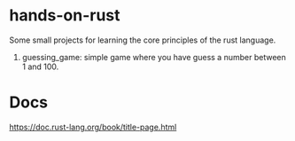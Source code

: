 # hands-on-rust
Some small projects for learning the core principles of the rust language.

1. guessing_game: simple game where you have guess a number between 1 and 100.

# Docs
https://doc.rust-lang.org/book/title-page.html
